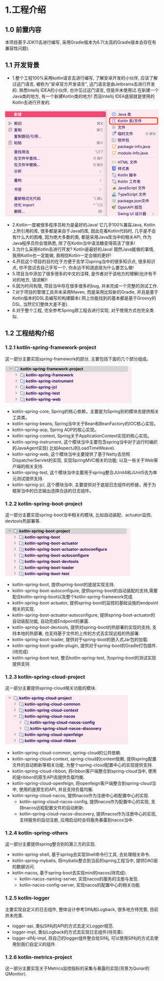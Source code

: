 # 1.工程介绍

## 1.0 前置内容

本项目基于JDK11去进行编写, 采用Gradle版本为6.7(太高的Gradle版本会存在有兼容性问题).

## 1.1 开发背景

* 1.整个工程100%采用kotlin语言去进行编写, 了解安卓开发的小伙伴, 应该了解过这门语言, 被称为"安卓官方开发语言",
这门语言是由Jetbrains去进行开发的. 熟悉Intellij IDEA的小伙伴, 也许见过这门语言, 但是并未使用过.在新建一个Java类的地方, 有一个新建Kotlin类的地方! 而且Intellij
IDEA底层就是使用的 Kotlin去进行开发的.

![img.png](images/img.png)

* 2.Kotlin一度被很多程序员称为是最好的Java! 它几乎100%兼容Java, Kotlin上所引用的库, 很多都是来自于Java的库,
  因此在看Kotlin代码时,
  几乎是不会有什么大的困难, 因为绝大多数的类, 都是采用Java库当中的相关API, 作为Java程序员你会很熟悉,
  除了在Kotlin当中语法糖变得简洁了很多!
* 3.为什么采用Kotlin去进行开发? Kotlin是最好的Java! 既然Java能做的事情, 我用Kotlin也一定能做,
  我相信Kotlin一定会做的更好!
* 4.开启这个项目的目的在于方便于去学习spring当中的很多知识点, 很多知识点, 你不尝试去自己手写一个,
  你永远不知道底层为什么要怎么做!
* 5.项目当中添加了很多很多的中文的注释, 是作者对于该地方的理解(也许有不对的地方, 请谅解)!
* 6.因为时间有限, 项目当中存在很多很多的bug, 并未完成一个完整的测试工作.
* 7.对于项目的管理工具并未采用Maven, 而是采用比较新的Gradle, 并且是基于Kotlin版本的DSL去编写的构建脚本(
  网上你能找到的基本都是基于Groovy的DSL, 当然它们整体大差不差).
* 8.对于整个工程, 完全参考Spring原工程去进行实现, 对于使用方式也完全类似.

## 1.2 工程结构介绍

### 1.2.1 kotlin-spring-framework-project

这一部分主要实现spring-framework的部分, 主要包括下面的几个部分组成。

![img.png](images/img_spring_framework.png)

* kotlin-spring-core, Spring的核心依赖，主要是为Spring别的模块去提供相关工具类。
* kotlin-spring-beans, Spring当中关于Bean和BeanFactory的IOC核心实现。
* kotlin-spring-aop, Spring AOP的核心实现。
* kotlin-spring-context, Spring关于ApplicationContext实现的核心实现。
* kotlin-spring-instrument, 这个模块当中主要包含spring当中对于运行时编织的JavaAgent实现(
  比如AspectJ的LoadTimeWeave).
* kotlin-spring-web, 这个模块当中主要提供了基于Netty去仿照DispatcherServlet的实现, 实现SpringMVC相关的功能;
  以及一些关于Web客户端的相关支持.
* kotlin-spring-test, 这个模块当中主要用于spring整合JUnit4和JUnit5去为单元测试提供支持.
* kotlin-spring-jcl, 这个模块当中, 主要提供对于底层日志组件的桥接，用于为框架当中的日志输出选择合适的日志组件。

### 1.2.2 kotlin-spring-boot-project

这一部分主要实现spring-boot当中相关的模块, 比如自动装配、actuator监控、devtools热部署等.

![img.png](images/img_spring_boot.png)

* kotlin-spring-boot, 提供spring-boot的底层实现支持.
* kotlin-spring-boot-autoconfigure, 提供spring-boot的自动装配的支持,需要配合kotlin-spring-boot以及整个kotlin-spring-framework完成.
* kotlin-spring-boot-actuator, 提供spring-boot的监控的基础设施的endpoint相关的实现.
* kotlin-spring-boot-actuator-autoconfigure, 提供spring-boot-actuator的自动装配功能, 自动完成Endpoint的暴露.
* kotlin-spring-boot-devtools, 提供对spring-boot的热部署的实现的支持, 支持本地的热部署, 也支持基于文件的上传的方式去实现远程的热部署.
* kotlin-spring-boot-loader, 提供对于spring-boot的嵌入式Jar包的加载.
* kotlin-spring-boot-gradle-plugin, 提供对于spring-boot的Gradle打包插件.(待完成)
* kotlin-spring-boot-test, 整合kotlin-spring-test, 为spring-boot的测试实现提供支持.

### 1.2.3 kotlin-spring-cloud-project

这一部分主要提供spring-cloud相关功能的模块.

![img.png](images/img_spring_cloud.png)

* kotlin-spring-cloud-common, spring-cloud的公共依赖.
* kotlin-spring-cloud-context, spring-cloud的context依赖, 提供spring配置文件的自动刷新等相关功能,
  为整个spring-cloud配置中心的实现提供支持.
* kotlin-spring-cloud-ribbon, 将ribbon客户端整合到spring-cloud当中, 使用的是ribbon的原生API去提供负载均衡.
* kotlin-spring-cloud-openfeign, 将openfeign客户端整合到spring-cloud当中, 使用的是原生的API, 并且支持负载均衡.
* kotlin-spring-cloud-nacos, 提供nacos作为注册中心和配置中心的实现.
    * kotlin-spring-cloud-nacos-config, 提供nacos作为配置中心的实现, 支持nacos远程配置文件的自动刷新.
    * kotlin-spring-cloud-nacos-discovery, 提供nacos作为注册中心的实现, 支持服务的自动注册,
      应用启动时会将服务暴露到nacos当中.

### 1.2.4 kotlin-spring-others

这一部分主要提供spring整合别的第三方的实现.

* kotlin-spring-shell, 基于spring去实现Shell命令行工具, 去处理相关命令.
* kotlin-spring-mybatis, 将mybatis整合到当前的spring工程当中, 提供DAO层的数据访问.
* kotlin-nacos, 基于spring-boot去实现mini的nacos(待完成).
    * kotlin-nacos-naming-server, 实现nacos的服务的注册与发现.
    * kotlin-nacos-config-server, 实现nacos的配置中心的相关功能.

### 1.2.5 kotlin-logger

主要实现自定义的日志组件, 整体设计参考Slf4j和Logback, 很多地方待完善, 目前并未完善.

* logger-api, 类似Slf4j的API的方式去定义Logger规范.
* logger-impl, 类似Logback的方式去实现日志组件(待完善).
* logger-slf4j-impl, 将自己的logger组件整合给Slf4j, 可以使用Slf4j的方式去使用到我们自定义的组件.

### 1.2.6 kotlin-metrics-project

这一部分主要实现关于Metrics监控指标的采集与暴露的实现(背景为Qunar的QMonitor).